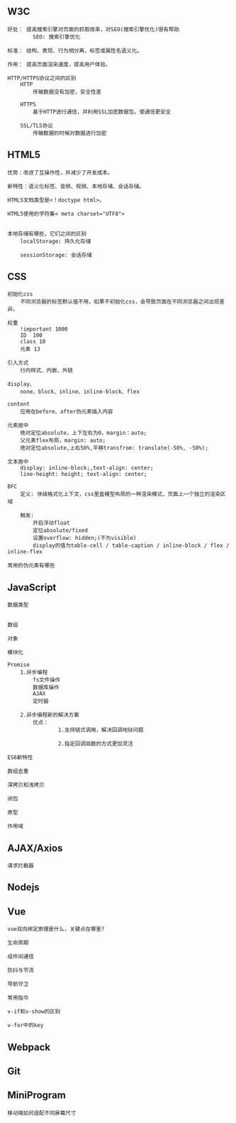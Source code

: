 ## W3C
    好处： 提高搜索引擎对页面的抓取效率，对SEO(搜索引擎优化)很有帮助
            SEO: 搜索引擎优化

    标准： 结构、表现、行为相分离，标签或属性名语义化。  

    作用： 提高页面渲染速度，提高用户体验。

    HTTP/HTTPS协议之间的区别
        HTTP
            传输数据没有加密，安全性差

        HTTPS
            基于HTTP进行通信，并利用SSL加密数据包，使通信更安全

        SSL/TLS协议
            传输数据的时候对数据进行加密

## HTML5
    优势：改进了互操作性，并减少了开发成本。

    新特性：语义化标签、音频、视频、本地存储、会话存储。

    HTML5文档类型是<！doctype html>。

    HTML5使用的字符集< meta charset="UTF8">


    本地存储有哪些，它们之间的区别
        localStorage: 持久化存储

        sessionStorage: 会话存储

## CSS
    初始化css
        不同浏览器的标签默认值不用，如果不初始化css，会导致页面在不同浏览器之间出现差异。

    权重
        !important 1000
        ID  100
        class 10
        元素 13

    引入方式
        行内样式、内嵌、外链

    display、
        none、block、inline、inline-block、flex

    content
        应用在before、after伪元素插入内容

    元素居中
        绝对定位absolute，上下左右为0，margin：auto;
        父元素flex布局，margin: auto;
        绝对定位absolute,上右50%,平移transfrom: translate(-50%, -50%);

    文本居中
        display: inline-block;,text-align: center;
        line-height: height; text-align: center;

    BFC
        定义: 块级格式化上下文，css里盒模型布局的一种渲染模式，页面上一个独立的渲染区域

        触发: 
            开启浮动float
            定位absolute/fixed
            设置overflow: hidden;(不为visible)
            display的值为table-cell / table-caption / inline-block / flex / inline-flex

    常用的伪元素有哪些


## JavaScript
    数据类型


    数组

    对象

    模块化

    Promise
        1.异步编程
            fs文件操作
            数据库操作
            AJAX
            定时器

        2.异步编程新的解决方案
            优点：
                    1.支持链式调用，解决回调地狱问题

                    2.指定回调函数的方式更加灵活

    ES6新特性

    数组去重

    深拷贝和浅拷贝

    闭包

    原型

    作用域

## AJAX/Axios

    请求拦截器

## Nodejs

## Vue
    vue双向绑定原理是什么，关键点在哪里?

    生命周期

    组件间通信

    防抖与节流

    导航守卫

    常用指令

    v-if和v-show的区别

    v-for中的key



## Webpack

## Git

## MiniProgram
    移动端如何适配不同屏幕尺寸


















